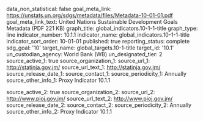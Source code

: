 data_non_statistical: false
goal_meta_link: https://unstats.un.org/sdgs/metadata/files/Metadata-10-01-01.pdf
goal_meta_link_text: United Nations Sustainable Development Goals Metadata (PDF 221
  KB)
graph_title: global_indicators.10-1-1-title
graph_type: line
indicator_number: 10.1.1
indicator_name: global_indicators.10-1-1-title
indicator_sort_order: 10-01-01
published: true
reporting_status: complete
sdg_goal: '10'
target_name: global_targets.10-1-title
target_id: '10.1'
un_custodian_agency: World Bank (WB)
un_designated_tier: 2
source_active_1: true
source_organization_1: 
source_url_1: http://statinja.gov.jm/
source_url_text_1: http://statinja.gov.jm/
source_release_date_1: 
source_contact_1: 
source_periodicity_1: Annually
source_other_info_1: Proxy Indicator 10.1.1
    
source_active_2: true
source_organization_2: 
source_url_2: http://www.pioj.gov.jm/
source_url_text_2: http://www.pioj.gov.jm/
source_release_date_2: 
source_contact_2: 
source_periodicity_2: Annually
source_other_info_2: Proxy Indicator 10.1.1 
   
